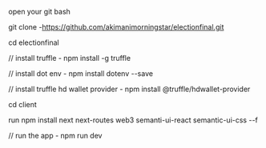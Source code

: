open your git bash 

git clone -https://github.com/akimanimorningstar/electionfinal.git

cd electionfinal

// install truffle - npm install -g truffle

// install dot env - npm install dotenv --save

// install truffle hd wallet provider -   npm install @truffle/hdwallet-provider


cd client

run npm install next next-routes web3 semanti-ui-react semantic-ui-css --f

// run the app - npm run dev 





